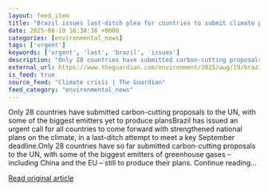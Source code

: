 ```yaml
---
layout: feed_item
title: "Brazil issues last-ditch plea for countries to submit climate plans ahead of Cop30"
date: 2025-08-19 16:38:38 +0000
categories: [environmental_news]
tags: ['urgent']
keywords: ['urgent', 'last', 'brazil', 'issues']
description: "Only 28 countries have submitted carbon-cutting proposals to the UN, with some of the biggest emitters yet to produce plansBrazil has issued an urgent call f..."
external_url: https://www.theguardian.com/environment/2025/aug/19/brazil-issues-last-ditch-plea-for-countries-to-submit-climate-plans-ahead-of-cop30
is_feed: true
source_feed: "Climate crisis | The Guardian"
feed_category: "environmental_news"
---
```


Only 28 countries have submitted carbon-cutting proposals to the UN, with some of the biggest emitters yet to produce plansBrazil has issued an urgent call for all countries to come forward with strengthened national plans on the climate, in a last-ditch attempt to meet a key September deadline.Only 28 countries have so far submitted carbon-cutting proposals to the UN, with some of the biggest emitters of greenhouse gases – including China and the EU – still to produce their plans. Continue reading...

[Read original article](https://www.theguardian.com/environment/2025/aug/19/brazil-issues-last-ditch-plea-for-countries-to-submit-climate-plans-ahead-of-cop30)
